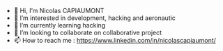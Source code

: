 - 👋 Hi, I’m Nicolas CAPIAUMONT
- 👀 I’m interested in development, hacking and aeronautic
- 🌱 I’m currently learning hacking
- 💞️ I’m looking to collaborate on collaborative project
- 📫 How to reach me : https://www.linkedin.com/in/nicolascapiaumont/

